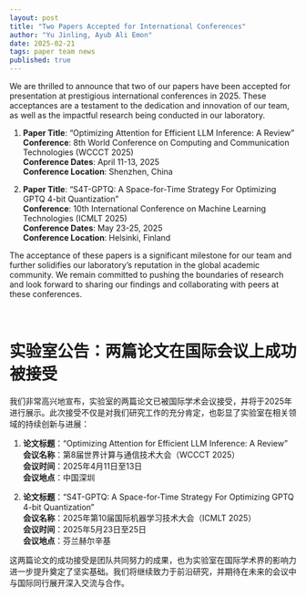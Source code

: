 ```yaml
---
layout: post
title: "Two Papers Accepted for International Conferences"
author: "Yu Jinling, Ayub Ali Emon"
date: 2025-02-21
tags: paper team news
published: true
---
```


We are thrilled to announce that two of our papers have been accepted for presentation at prestigious international conferences in 2025. These acceptances are a testament to the dedication and innovation of our team, as well as the impactful research being conducted in our laboratory.

1. **Paper Title**: “Optimizing Attention for Efficient LLM Inference: A Review”  
   **Conference**: 8th World Conference on Computing and Communication Technologies (WCCCT 2025)  
   **Conference Dates**: April 11-13, 2025  
   **Conference Location**: Shenzhen, China  

2. **Paper Title**: “S4T-GPTQ: A Space-for-Time Strategy For Optimizing GPTQ 4-bit Quantization”  
   **Conference**: 10th International Conference on Machine Learning Technologies (ICMLT 2025)  
   **Conference Dates**: May 23-25, 2025  
   **Conference Location**: Helsinki, Finland  

The acceptance of these papers is a significant milestone for our team and further solidifies our laboratory’s reputation in the global academic community. We remain committed to pushing the boundaries of research and look forward to sharing our findings and collaborating with peers at these conferences.

<br>
<h1 class="fs-4" itemprop="name headline">实验室公告：两篇论文在国际会议上成功被接受</h1>

我们非常高兴地宣布，实验室的两篇论文已被国际学术会议接受，并将于2025年进行展示。此次接受不仅是对我们研究工作的充分肯定，也彰显了实验室在相关领域的持续创新与进展：

1. **论文标题**：“Optimizing Attention for Efficient LLM Inference: A Review”  
   **会议名称**：第8届世界计算与通信技术大会（WCCCT 2025）  
   **会议时间**：2025年4月11日至13日  
   **会议地点**：中国深圳  

2. **论文标题**：“S4T-GPTQ: A Space-for-Time Strategy For Optimizing GPTQ 4-bit Quantization”  
   **会议名称**：2025年第10届国际机器学习技术大会（ICMLT 2025）  
   **会议时间**：2025年5月23日至25日  
   **会议地点**：芬兰赫尔辛基  

这两篇论文的成功接受是团队共同努力的成果，也为实验室在国际学术界的影响力进一步提升奠定了坚实基础。我们将继续致力于前沿研究，并期待在未来的会议中与国际同行展开深入交流与合作。
